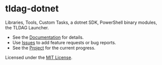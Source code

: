 # tldag-dotnet

[doc]: https://tldag.github.io/tldag-dotnet/
[lic]: https://tldag.github.io/tldag-license.html
[issues]: https://github.com/tldag/tldag-issues/issues
[project]: https://github.com/tldag/tldag-issues/projects/5

Libraries, Tools, Custom Tasks, a dotnet SDK, PowerShell binary modules, the TLDAG Launcher.

- See the [Documentation][doc] for details.
- Use [Issues][issues] to add feature requests or bug reports.
- See the [Project][project] for the current progress.

Licensed under the [MIT License][lic].
